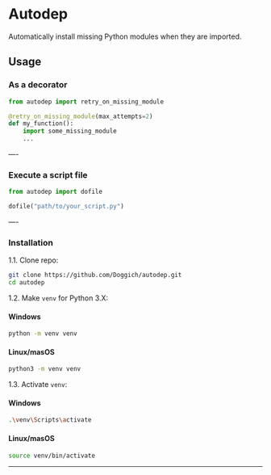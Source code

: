 # Autodep

Automatically install missing Python modules when they are imported.

## Usage

### As a decorator

```python
from autodep import retry_on_missing_module

@retry_on_missing_module(max_attempts=2)
def my_function():
    import some_missing_module
    ...
```

—-

### Execute a script file

```python
from autodep import dofile

dofile("path/to/your_script.py")
```

—-

### Installation

1.1. Clone repo:

```bash
git clone https://github.com/Doggich/autodep.git
cd autodep
```

1.2. Make `venv` for Python 3.X:

#### Windows
```bash
python -m venv venv
```

#### Linux/masOS
```bash
python3 -m venv venv
```

1.3. Activate `venv`:

#### Windows
```bash
.\venv\Scripts\activate
```

#### Linux/masOS
```bash
source venv/bin/activate
```

---